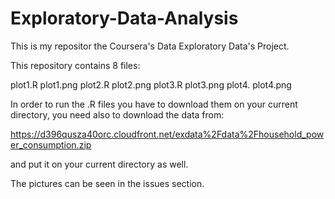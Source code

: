 # Exploratory-Data-Analysis

This is my repositor the Coursera's Data Exploratory Data's Project.

This repository contains 8 files: 

plot1.R
plot1.png
plot2.R
plot2.png
plot3.R
plot3.png 
plot4.
plot4.png 


In order to run the .R files you have to download them on your current directory, you need also to download the data from: 

https://d396qusza40orc.cloudfront.net/exdata%2Fdata%2Fhousehold_power_consumption.zip

and put it on your current directory as well. 

The pictures can be seen in the issues section.
